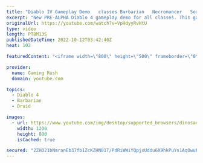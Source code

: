 ```yaml
---
title: "Diablo IV Gameplay Demo   classes Barbarian   Necromancer   Sorcerer   Druid and Rogue NEW 2022 60FP"
excerpt: "New PRE-ALPHA Diablo 4 gameplay demo for all classes. This gameplay showcase has footage with the following Diablo IV ..."
originalUrl: https://youtube.com/watch?v=VpHdyyRvHtU
type: video
length: PT8M13S
publishedDateTime: 2022-10-12T03:42:40Z
heat: 102

featuredContent: "<iframe width=\"800\" height=\"500\" frameborder=\"0\" src=\"https://www.youtube.com/embed/VpHdyyRvHtU\" allow=\"accelerometer; autoplay; encrypted-media; gyroscope; picture-in-picture\" allowfullscreen></iframe>"

provider:
  name: Gaming Rush
  domain: youtube.com

topics:
  - Diablo 4
  - Barbarian
  - Druid

images:
  - url: https://www.youtube.com/img/desktop/supported_browsers/dinosaur.png
    width: 1200
    height: 800
    isCached: true

secured: "2ZHO21bNmranEb37fb1ZcKZHN01T/PdRiWWiYQpjxUddu6X9hkPuYs1AqOwuFg4b+wx1qTAaDm5j8jQpRWPXj8Olm2G1Zv5FDJfQV7Fth+A4fh7bQanHTda5Malp7R2TMODWtPULYwF1QUiNz0tg8TD6hyrTNI+aSQ+w8IoZmmLvsoFrz9UaG6tUe5CxxzNvs/btcGuzJdySC7GzjjJV2Boplzv1L5wPV0A9LqCJ/K1L9EzIzEz5xT+Jk7FminKTQAf1JGN1NkCAXKNeFTR4m3zSqCgyGUcMI5Q2K/SJWK+ix6vk7PfFieqdtlBFlu95K9OKPnd50dYWodPYXE5ozR7K/3nj73v9ENfyh95lC6dIndZ7GKA7rJwcXsF2GZqaV82NpXgUItEIOhVOrRBI4ntstEMzLzyKBvrvIYimj/4=;DQILRSw2EqBtcRMWoDdbQA=="
---
```


